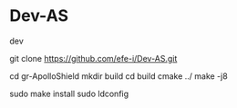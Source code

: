 # Dev-AS
dev


git clone https://github.com/efe-i/Dev-AS.git

cd gr-ApolloShield
mkdir build
cd build
cmake ../
make -j8

sudo make install
sudo ldconfig
